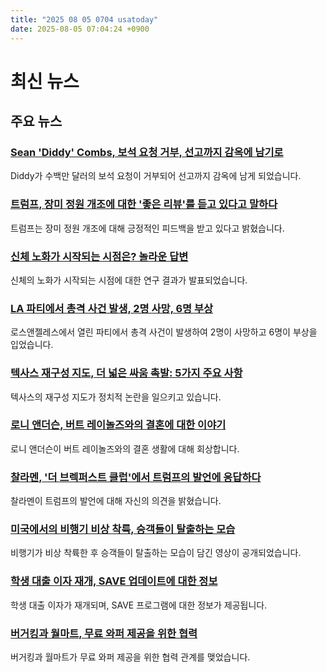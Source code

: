 ```yaml
---
title: "2025 08 05 0704 usatoday"
date: 2025-08-05 07:04:24 +0900
---
```


# 최신 뉴스
## 주요 뉴스
### [Sean 'Diddy' Combs, 보석 요청 거부, 선고까지 감옥에 남기로](https://www.usatoday.com/story/entertainment/celebrities/2025/08/04/sean-diddy-combs-bond-denied/85516449007/)
  Diddy가 수백만 달러의 보석 요청이 거부되어 선고까지 감옥에 남게 되었습니다.
### [트럼프, 장미 정원 개조에 대한 '좋은 리뷰'를 듣고 있다고 말하다](https://www.usatoday.com/story/news/politics/2025/08/04/trump-touts-rose-garden-remodel/85505619007/)
  트럼프는 장미 정원 개조에 대해 긍정적인 피드백을 받고 있다고 밝혔습니다.
### [신체 노화가 시작되는 시점은? 놀라운 답변](https://www.usatoday.com/story/life/health-wellness/2025/08/04/body-aging-longevity-study/85459814007/)
  신체의 노화가 시작되는 시점에 대한 연구 결과가 발표되었습니다.
### [LA 파티에서 총격 사건 발생, 2명 사망, 6명 부상](https://www.usatoday.com/story/news/crime/2025/08/04/los-angeles-shooting-party/85507412007/)
  로스앤젤레스에서 열린 파티에서 총격 사건이 발생하여 2명이 사망하고 6명이 부상을 입었습니다.
### [텍사스 재구성 지도, 더 넓은 싸움 촉발: 5가지 주요 사항](https://www.usatoday.com/story/news/politics/2025/08/04/texas-redistricting-map-congress-trump-takeaways/85508969007/)
  텍사스의 재구성 지도가 정치적 논란을 일으키고 있습니다.
### [로니 앤더슨, 버트 레이놀즈와의 결혼에 대한 이야기](https://www.usatoday.com/story/entertainment/celebrities/2025/08/04/loni-anderson-death-burt-reynolds-marriage/85508982007/)
  로니 앤더슨이 버트 레이놀즈와의 결혼 생활에 대해 회상합니다.
### [찰라멘, '더 브렉퍼스트 클럽'에서 트럼프의 발언에 응답하다](https://www.usatoday.com/story/entertainment/celebrities/2025/08/04/charlamagne-tha-god-responds-trump-the-breakfast-club/85507032007/)
  찰라멘이 트럼프의 발언에 대해 자신의 의견을 밝혔습니다.
### [미국에서의 비행기 비상 착륙, 승객들이 탈출하는 모습](https://www.usatoday.com/story/news/nation/2025/08/04/plane-emergency-landing-florida-highway-video/85508009007/)
  비행기가 비상 착륙한 후 승객들이 탈출하는 모습이 담긴 영상이 공개되었습니다.
### [학생 대출 이자 재개, SAVE 업데이트에 대한 정보](https://www.usatoday.com/story/money/2025/08/04/student-loan-interest-resumes-save-plan/85508307007/)
  학생 대출 이자가 재개되며, SAVE 프로그램에 대한 정보가 제공됩니다.
### [버거킹과 월마트, 무료 와퍼 제공을 위한 협력](https://www.usatoday.com/story/money/food/2025/08/04/walmart-burger-king-free-whoppers/85510613007/)
  버거킹과 월마트가 무료 와퍼 제공을 위한 협력 관계를 맺었습니다.